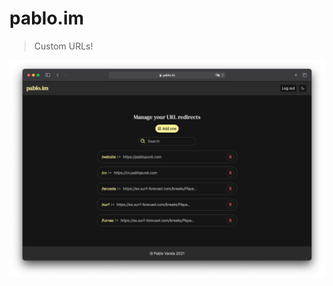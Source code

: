 # pablo.im

> Custom URLs!

![screenshot](https://github.com/pablopunk/art/blob/master/pablo.im/screenshot.png?raw=true)
